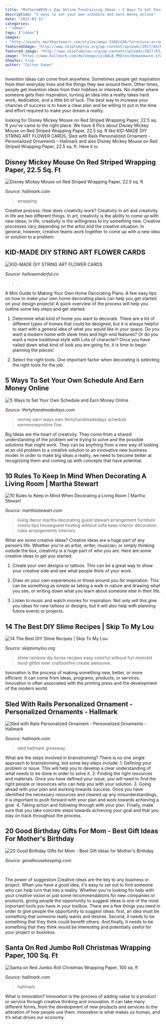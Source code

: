 ```yaml
---
title: "Mother&#039;s Day Online Fundraising Ideas ~ 5 Ways To Set Your Own Schedule And Earn Money Online"
description: "5 ways to set your own schedule and earn money online"
date: "2023-03-31"
categories:
- "ideas"
tags: ["ideas"]
images:
- "http://assets.marthastewart.com/styles/wmax-1500/d26/furniture-arrangement-0916/furniture-arrangement-0916.jpeg?itok=4YYOCSya"
featuredImage: "http://www.skiptomylou.org/wp-content/uploads/2017/03/how-to-make-slime-rainbow.jpg"
featured_image: "http://www.skiptomylou.org/wp-content/uploads/2017/03/how-to-make-slime-rainbow.jpg"
image: "https://www.hallmark.com/dw/image/v2/AALB_PRD/on/demandware.static/-/Sites-hallmark-master/default/dw46863043/images/finished-goods/Disney-Mickey-Mouse-on-Red-Striped-Wrapping-Paper_499EJR1304_01.jpg?sw=1920"
ShowToc: true
author: "Colton Sauer"
---
```



Invention ideas can come from anywhere. Sometimes people get inspiration from their everyday lives and the things they see around them. Other times, people get invention ideas from their hobbies or interests. No matter where someone gets their inspiration, turning an idea into a reality takes hard work, dedication, and a little bit of luck. The best way to increase your chances of success is to have a clear plan and be willing to put in the time and effort required to make your dream a reality.

	

		
looking for Disney Mickey Mouse on Red Striped Wrapping Paper, 22.5 sq. ft you've came to the right place. We have 8 Pics about Disney Mickey Mouse on Red Striped Wrapping Paper, 22.5 sq. ft like KID-MADE DIY STRING ART FLOWER CARDS, Sled with Rails Personalized Ornament - Personalized Ornaments - Hallmark and also Disney Mickey Mouse on Red Striped Wrapping Paper, 22.5 sq. ft. Here it is:
		
    
## Disney Mickey Mouse On Red Striped Wrapping Paper, 22.5 Sq. Ft

<img loading=lazy src="https://www.hallmark.com/dw/image/v2/AALB_PRD/on/demandware.static/-/Sites-hallmark-master/default/dw46863043/images/finished-goods/Disney-Mickey-Mouse-on-Red-Striped-Wrapping-Paper_499EJR1304_01.jpg?sw=1920" onerror="this.onerror=null;this.src='https://tse2.mm.bing.net/th?id=OIP.AaZDlYm6IyKaICuUeJ5a_AHaHa&amp;pid=15.1';" alt="Disney Mickey Mouse on Red Striped Wrapping Paper, 22.5 sq. ft">

_Source: hallmark.com_

>wrapping. 

	

Creative process: How does creativity work?
Creativity in art and creativity in life are two different things. In art, creativity is the ability to come up with new ideas; in life, creativity is the willingness to try something new. Creative processes vary depending on the artist and the creative situation. In general, however, creative teams work together to come up with a new idea or solution to a problem.

    
## KID-MADE DIY STRING ART FLOWER CARDS

<img loading=lazy src="https://www.hellowonderful.co/ckfinder/userfiles/images/4-diy-string-art-flower-cards.jpg" onerror="this.onerror=null;this.src='https://tse1.mm.bing.net/th?id=OIP.LgJcWhe7syFPyrs8uDZwrAHaKj&amp;pid=15.1';" alt="KID-MADE DIY STRING ART FLOWER CARDS">

_Source: hellowonderful.co_

>. 

	

A Mini Guide to Making Your Own Home Decorating Plans:
A few easy tips on how to make your own home decorating plans can help you get started on your design projects! A quick overview of the process will help you outline some key steps and get started:
1. Determine what kind of home you want to decorate. There are a lot of different types of homes that could be designed, but it is always helpful to start with a general idea of what you would like in your space. Do you want a modern home with sleek lines and high-end features? Or do you want a more traditional style with Lots of character? Once you have nailed down what kind of look you are going for, it is time to begin planning the pieces!

2. Select the right tools. One important factor when decorating is selecting the right tools for the job.

    
## 5 Ways To Set Your Own Schedule And Earn Money Online

<img loading=lazy src="https://www.thirtyhandmadedays.com/wp-content/uploads/2015/05/earnmoneyonline.jpg" onerror="this.onerror=null;this.src='https://tse4.mm.bing.net/th?id=OIP.nCzwbm4iNl8TIGsO-JQdJgHaLH&amp;pid=15.1';" alt="5 Ways to Set Your Own Schedule and Earn Money Online">

_Source: thirtyhandmadedays.com_

>money earn ways own thirtyhandmadedays schedule earnmoneyonline five. 

	

Big Ideas are the heart of creativity. They come from a shared understanding of the problem we're trying to solve and the possible solutions that might work. They can be anything from a new way of looking at an old problem to a creative solution to an innovative new business model. In order to make big ideas a reality, we need to become better at recognizing them and coming up with concepts that have potential.

    
## 10 Rules To Keep In Mind When Decorating A Living Room | Martha Stewart

<img loading=lazy src="http://assets.marthastewart.com/styles/wmax-1500/d26/furniture-arrangement-0916/furniture-arrangement-0916.jpeg?itok=4YYOCSya" onerror="this.onerror=null;this.src='https://tse4.mm.bing.net/th?id=OIP.rj2zfOnCdf09ipS2KB9bmQHaKh&amp;pid=15.1';" alt="10 Rules to Keep in Mind When Decorating a Living Room | Martha Stewart">

_Source: marthastewart.com_

>living decor martha decorating guest stewart arrangement furniture rooms tips houseguest hosting without sofa keep interior decoration rules arrangements interiors. 

	

What are some creative ideas?
Creative ideas are a huge part of any person’s life. Whether you’re an artist, writer, musician, or simply thinking outside the box, creativity is a huge part of who you are. Here are some creative ideas to get you started:
1. Create your own designs or tattoos. This can be a great way to show your creative side and see what people think of your work.

2. Draw on your own experiences or those around you for inspiration. This can be something as simple as taking a walk in nature and drawing what you see, or writing down what you learn about someone else in their life.

3. Listen to music and watch movies for inspiration. Not only will this give you ideas for new tattoos or designs, but it will also help with planning future events or projects.


    
## 14 The Best DIY Slime Recipes | Skip To My Lou

<img loading=lazy src="http://www.skiptomylou.org/wp-content/uploads/2017/03/how-to-make-slime-rainbow.jpg" onerror="this.onerror=null;this.src='https://tse1.mm.bing.net/th?id=OIP._J0N7ln5auxeV3TWTW0ryAHaLH&amp;pid=15.1';" alt="14 The Best DIY Slime Recipes | Skip To My Lou">

_Source: skiptomylou.org_

>slime rainbow diy borax recipes easy colorful without fun momdot most glitter ever craftsonfire create awesome. 

	

Innovation is the process of making something new, better, or more efficient. It can come from ideas, programs, products, or services. Innovation is often associated with the printing press and the development of the modern world.

    
## Sled With Rails Personalized Ornament - Personalized Ornaments - Hallmark

<img loading=lazy src="https://www.hallmark.com/dw/image/v2/AALB_PRD/on/demandware.static/-/Sites-hallmark-master/default/dwac9b167e/images/finished-goods/Sled-with-Rails-Personalized-Ornament-root-2999QHE1737B1_QHE1737B1_01.jpg_Source_Image.jpg?sw=1200&amp;sh=1200&amp;sm=fit" onerror="this.onerror=null;this.src='https://tse4.mm.bing.net/th?id=OIP.Ei1pXZx5FrCejzJ_fJlXjAHaHa&amp;pid=15.1';" alt="Sled with Rails Personalized Ornament - Personalized Ornaments - Hallmark">

_Source: hallmark.com_

>sled hallmark giveaway. 

	

What are the steps involved in brainstroming?
There is no one single approach to brainstroming, but some key steps include: 1. Defining your problem or issue. This will help you to develop a clear understanding of what needs to be done in order to solve it. 2. Finding the right resources and materials. Once you have defined your issue, you will need to find the right people or resources who can help you with your solution. 3. Going ahead with your plan and working towards success. Once you have identified the necessary resources and cleared up any misunderstandings, it is important to push forward with your plan and work towards achieving a goal. 4. Taking action and following through with your plan. Finally, make sure that you take concrete steps towards achieving your goal and that you stay on track throughout the process.

    
## 20 Good Birthday Gifts For Mom - Best Gift Ideas For Mother&#039;s Birthday

<img loading=lazy src="https://hips.hearstapps.com/vader-prod.s3.amazonaws.com/1555622615-mom-fuel-mug-birthday-gift-mom-1555622595.jpg?crop=0.9242424242424242xw:1xh;center,top&amp;resize=480:*" onerror="this.onerror=null;this.src='https://tse4.mm.bing.net/th?id=OIP.LN2k_7Yej5Ge5PPcEnwPTgHaLH&amp;pid=15.1';" alt="20 Good Birthday Gifts for Mom - Best Gift Ideas for Mother&#039;s Birthday">

_Source: goodhousekeeping.com_

>. 

	

The power of suggestion
Creative ideas are the key to any business or project. When you have a good idea, it's easy to set out to find someone who can help turn that into a reality. Whether you're looking for help with your creative vision or just some recommendations for new companies or products, giving people the opportunity to suggest ideas is one of the most important tools you have in your toolbox.
There are a few things you need in order to give people the opportunity to suggest ideas: first, an idea must be something that someone really wants and desires. Second, it needs to be something that they think could benefit others. And finally, it needs to be something that they think would be interesting and potentially useful for your project or business.

    
## Santa On Red Jumbo Roll Christmas Wrapping Paper, 100 Sq. Ft

<img loading=lazy src="https://www.hallmark.com/dw/image/v2/AALB_PRD/on/demandware.static/-/Sites-hallmark-master/default/dwc7e97930/images/finished-goods/products/999XLR2365/Jumbo-Roll-Santa-on-Red-Christmas-Wrapping-Paper_999XLR2365_01.jpg?sw=1200&amp;sh=1200&amp;sm=fit" onerror="this.onerror=null;this.src='https://tse2.mm.bing.net/th?id=OIP.Y39g5Lh72w_aNK-XYm6yYgHaHa&amp;pid=15.1';" alt="Santa on Red Jumbo Roll Christmas Wrapping Paper, 100 sq. ft">

_Source: hallmark.com_

>hallmark. 

	

What is innovation?
Innovation is the process of adding value to a product or service through creative thinking and innovation. It can take many different forms, from the development of new products and services to the alteration of how people use them. Innovation is what makes us human, and it’s what drives our economy.

